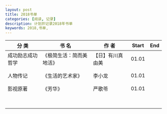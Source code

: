 ```yaml
---
layout: post
title: 2018书单
categories: [阅读, 记录]
description: 计划并记录2018年书单
keywords: 2018,书单, 
---
```



|    分  类      |       书  名           |    作  者      |Start| End  |
|------|------|------|------|------|
|成功励志成功哲学|《极简生活：简而美地活》|【日】有川真由美|01.01|      |
|                |                        |                |     |      |
|                |                        |                |     |      |
|    人物传记    |    《生活的艺术家》    |      李小龙    |01.01|      |
|                |                        |                |     |      |
|                |                        |                |     |      |
|    影视原著    |        《芳华》        |      严歌苓    |01.01|      |
|                |                        |                |     |      |
|                |                        |                |     |      |
|                |                        |                |     |      |
|                |                        |                |     |      |
|                |                        |                |     |      |
|                |                        |                |     |      |
|                |                        |                |     |      |
|                |                        |                |     |      |

